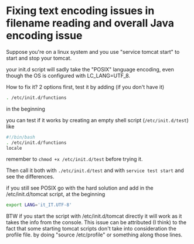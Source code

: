 # Fixing text encoding issues in filename reading and overall Java encoding issue #

Suppose you're on a linux system and you use "service tomcat start" to start and stop your tomcat.

your init.d script will sadly take the "POSIX" language encoding, even though the OS is configured with LC_LANG=UTF_8.

How to fix it? 
2 options
first, test it by adding (if you don't have it)

```bash
. /etc/init.d/functions
```
in the beginning

you can test if it works by creating an empty shell script (```/etc/init.d/test```) like
```bash
#!/bin/bash
. /etc/init.d/functions
locale
```
remember to ```chmod +x /etc/init.d/test``` before trying it.

Then call it both with ```./etc/init.d/test``` and with ```service test start``` and see the differences.

if you still see POSIX go with the hard solution and add in the /etc/init.d/tomcat script, at the beginning

```bash
export LANG='it_IT.UTF-8'
```


BTW if you start the script with /etc/init.d/tomcat directly it will work as it takes the info from the console.
This issue can be attributed (I think) to the fact that some starting tomcat scripts don't take into consideration the profile file. by doing "source /etc/profile" or something along those lines.